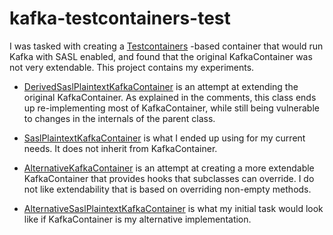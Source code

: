 # kafka-testcontainers-test

I was tasked with creating a [Testcontainers](https://www.testcontainers.org/) -based container that would
run Kafka with SASL enabled, and found that the original KafkaContainer
was not very extendable. This project contains my experiments.

* [DerivedSaslPlaintextKafkaContainer](./src/main/java/no/shhsoft/kafka/DerivedSaslPlaintextKafkaContainer.java)
  is an attempt at extending the original KafkaContainer. As explained
  in the comments, this class ends up re-implementing most of
  KafkaContainer, while still being vulnerable to changes in the
  internals of the parent class.

* [SaslPlaintextKafkaContainer](./src/main/java/no/shhsoft/kafka/SaslPlaintextKafkaContainer.java)
  is what I ended up using for my current needs. It does not inherit
  from KafkaContainer.

* [AlternativeKafkaContainer](./src/main/java/no/shhsoft/kafka/AlternativeKafkaContainer.java)
  is an attempt at creating a more extendable KafkaContainer that
  provides hooks that subclasses can override. I do not like
  extendability that is based on overriding non-empty methods.

* [AlternativeSaslPlaintextKafkaContainer](./src/main/java/no/shhsoft/kafka/AlternativeSaslPlaintextKafkaContainer.java)
  is what my initial task would look like if KafkaContainer is
  my alternative implementation.

